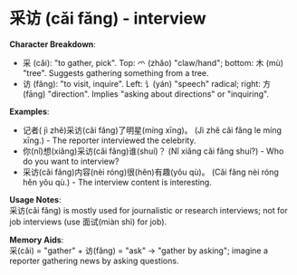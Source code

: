 # **采访 (cǎi fǎng) - interview**

**Character Breakdown**:  
- 采 (cǎi): "to gather, pick". Top: 爫 (zhǎo) "claw/hand"; bottom: 木 (mù) "tree". Suggests gathering something from a tree.  
- 访 (fǎng): "to visit, inquire". Left: 讠(yán) "speech" radical; right: 方 (fāng) "direction". Implies "asking about directions" or "inquiring".

**Examples**:  
- 记者( jì zhě)采访(cǎi fǎng)了明星(míng xīng)。 (Jì zhě cǎi fǎng le míng xīng.) - The reporter interviewed the celebrity.  
- 你(nǐ)想(xiǎng)采访(cǎi fǎng)谁(shuí)？ (Nǐ xiǎng cǎi fǎng shuí?) - Who do you want to interview?  
- 采访(cǎi fǎng)内容(nèi róng)很(hěn)有趣(yǒu qù)。 (Cǎi fǎng nèi róng hěn yǒu qù.) - The interview content is interesting.

**Usage Notes**:  
采访(cǎi fǎng) is mostly used for journalistic or research interviews; not for job interviews (use 面试(miàn shì) for job).

**Memory Aids**:  
采(cǎi) = "gather" + 访(fǎng) = "ask" → "gather by asking"; imagine a reporter gathering news by asking questions.